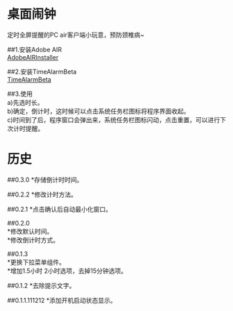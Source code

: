 桌面闹钟
================================ 

定时全屏提醒的PC air客户端小玩意，预防颈椎病~

##1.安装Adobe AIR  
[AdobeAIRInstaller](https://get.adobe.com/air/?loc=cn "Adobe AIR")

##2.安装TimeAlarmBeta  
[TimeAlarmBeta](./bin-release/TimeAlarmBeta.air)

##3.使用  
a)先选时长。  
b)确定，倒计时，这时候可以点击系统任务栏图标将程序界面收起。  
c)时间到了后，程序窗口会弹出来，系统任务栏图标闪动，点击重置，可以进行下次计时提醒。


历史
================================ 
##0.3.0
*存储倒计时时间。

##0.2.2
*修改计时方法。

##0.2.1
*点击确认后自动最小化窗口。

##0.2.0  
*修改默认时间。  
*修改倒计时方式。

##0.1.3  
*更换下拉菜单组件。  
*增加1.5小时 2小时选项，去掉15分钟选项。

##0.1.2
*去除提示文字。

##0.1.1.111212
*添加开机启动状态显示。
